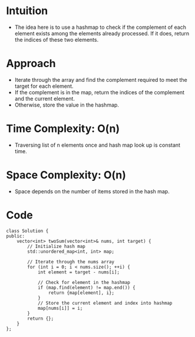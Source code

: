 # Intuition
- The idea here is to use a hashmap to check if the complement of each element exists among the elements already processed. If it does,
return the indices of these two elements.

# Approach
- Iterate through the array and find the complement required to meet the target for each element.
- If the complement is in the map, return the indices of the complement and the current element.
- Otherwise, store the value in the hashmap.

# Time Complexity: O(n)
- Traversing list of n elements once and hash map look up is constant time.

# Space Complexity: O(n)
- Space depends on the number of items stored in the hash map.

# Code
```
class Solution {
public:
    vector<int> twoSum(vector<int>& nums, int target) {
        // Initialize hash map
        std::unordered_map<int, int> map;

        // Iterate through the nums array
        for (int i = 0; i < nums.size(); ++i) {
            int element = target - nums[i];

            // Check for element in the hashmap
            if (map.find(element) != map.end()) {
                return {map[element], i};
            }
            // Store the current element and index into hashmap
            map[nums[i]] = i;
        }
        return {};
    }
};
```
